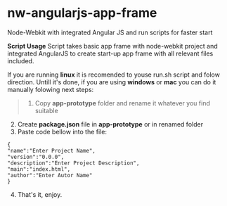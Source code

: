 nw-angularjs-app-frame
======================

Node-Webkit with integrated Angular JS and run scripts for faster start

**Script Usage**
Script takes basic app frame with node-webkit project and integrated AngularJS to create start-up app frame with all relevant files included. 

If you are running **linux** it is recomended to youse run.sh script and folow direction.
Untill it's done, if you are using **windows** or **mac** you can do it manually folowing next steps:
> 1. Copy **app-prototype** folder and rename it whatever you find suitable
2. Create **package.json** file in **app-prototype** or in renamed folder  
3. Paste code bellow into the file:
```
{
"name":"Enter Project Name",
"version":"0.0.0",
"description":"Enter Project Description",
"main":"index.html",
"author":"Enter Autor Name"
}
```
4. That's it, enjoy.
